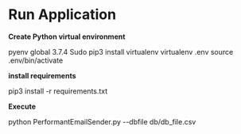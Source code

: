 # Run Application

**Create Python virtual environment**

pyenv global 3.7.4
Sudo pip3 install virtualenv
virtualenv .env
source .env/bin/activate

**install requirements**  

pip3 install -r requirements.txt

**Execute**

python  PerformantEmailSender.py --dbfile db/db_file.csv 